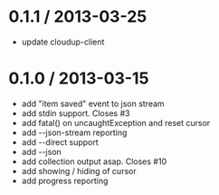 
0.1.1 / 2013-03-25
==================

  * update cloudup-client

0.1.0 / 2013-03-15
==================

  * add "item saved" event to json stream
  * add stdin support. Closes #3
  * add fatal() on uncaughtException and reset cursor
  * add --json-stream reporting
  * add --direct support
  * add --json
  * add collection output asap. Closes #10
  * add showing / hiding of cursor
  * add progress reporting
